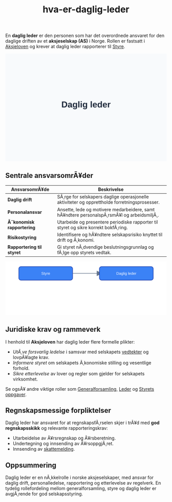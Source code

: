 ﻿---
title: "hva-er-daglig-leder"
meta_title: "hva-er-daglig-leder"
meta_description: 'En **daglig leder** er den personen som har det overordnede ansvaret for den daglige driften av et **aksjeselskap (AS)** i Norge. Rollen er fastsatt i [Aksjelov...'
slug: hva-er-daglig-leder
type: blog
layout: pages/single
---

En **daglig leder** er den personen som har det overordnede ansvaret for den daglige driften av et **aksjeselskap (AS)** i Norge. Rollen er fastsatt i [Aksjeloven](/blogs/regnskap/hva-er-aksjeloven "Hva er Aksjeloven? Regler for Aksjeselskaper i Norge") og krever at daglig leder rapporterer til [Styre](/blogs/regnskap/hva-er-styre "Hva er et Styre?").

![Illustrasjon av rollen Daglig leder](hva-er-daglig-leder-image.svg)

## Sentrale ansvarsomrÃ¥der

| AnsvarsomrÃ¥de               | Beskrivelse                                                                                  |
|-----------------------------|----------------------------------------------------------------------------------------------|
| **Daglig drift**            | SÃ¸rge for selskapers daglige operasjonelle aktiviteter og opprettholde forretningsprosesser. |
| **Personalansvar**          | Ansette, lede og motivere medarbeidere, samt hÃ¥ndtere personalspÃ¸rsmÃ¥l og arbeidsmiljÃ¸.       |
| **Ã˜konomisk rapportering**  | Utarbeide og presentere periodiske rapporter til styret og sikre korrekt bokfÃ¸ring.           |
| **Risikostyring**           | Identifisere og hÃ¥ndtere selskapsrisiko knyttet til drift og Ã¸konomi.                        |
| **Rapportering til styret** | Gi styret nÃ¸dvendige beslutningsgrunnlag og fÃ¸lge opp styrets vedtak.                        |

![Styringsstruktur mellom styre og daglig leder](styringsstruktur-daglig-leder.svg)

## Juridiske krav og rammeverk

I henhold til **Aksjeloven** har daglig leder flere formelle plikter:

* *UtÃ¸ve forsvarlig ledelse* i samsvar med selskapets [vedtekter](/blogs/regnskap/vedtekter "Vedtekter: Definisjon, Krav og Betydning i Norsk Regnskap") og lovpÃ¥lagte krav.
* *Informere styret* om selskapets Ã¸konomiske stilling og vesentlige forhold.
* *Sikre etterlevelse* av lover og regler som gjelder for selskapets virksomhet.

Se ogsÃ¥ andre viktige roller som [Generalforsamling](/blogs/regnskap/hva-er-generalforsamling "Hva er Generalforsamling? Roller og Ansvar"), [Leder](/blogs/regnskap/leder "Leder: Roller og Ansvar i Norske Selskaper") og [Styrets oppgaver](/blogs/regnskap/hva-er-styre "Hva er et Styre?").

## Regnskapsmessige forpliktelser

Daglig leder har ansvaret for at regnskapsfÃ¸rselen skjer i trÃ¥d med **god regnskapsskikk** og relevante rapporteringskrav:

* Utarbeidelse av Ã¥rsregnskap og Ã¥rsberetning.
* Undertegning og innsending av Ã¥rsoppgjÃ¸ret.
* Innsending av [skattemelding](/blogs/regnskap/skattemelding "Skattemelding").

## Oppsummering

Daglig leder er en nÃ¸kkelrolle i norske aksjeselskaper, med ansvar for daglig drift, personalledelse, rapportering og etterlevelse av regelverk. En tydelig rollefordeling mellom generalforsamling, styre og daglig leder er avgjÃ¸rende for god selskapsstyring.
